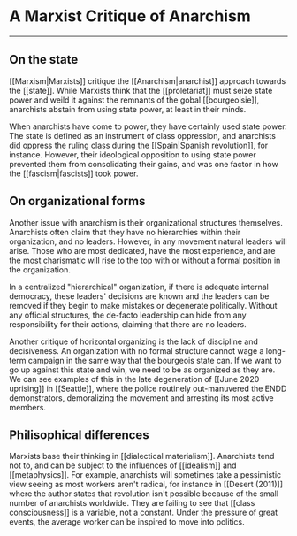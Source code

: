 # A Marxist Critique of Anarchism 
 

---
## On the state
[[Marxism|Marxists]] critique the [[Anarchism|anarchist]] approach towards the [[state]]. While Marxists think that the [[proletariat]] must seize state power and weild it against the remnants of the gobal [[bourgeoisie]], anarchists abstain from using state power, at least in their minds. 

When anarchists have come to power, they have certainly used state power. The state is defined as an instrument of class oppression, and anarchists did oppress the ruling class during the [[Spain|Spanish revolution]], for instance. However, their ideological opposition to using state power prevented them from consolidating their gains, and was one factor in how the [[fascism|fascists]] took power. 

## On organizational forms
Another issue with anarchism is their organizational structures themselves. Anarchists often claim that they have no hierarchies within their organization, and no leaders. However, in any movement natural leaders will arise. Those who are most dedicated, have the most experience, and are the most charismatic will rise to the top with or without a formal position in the organization.

In a centralized "hierarchical" organization, if there is adequate internal democracy, these leaders' decisions are known and the leaders can be removed if they begin to make mistakes or degenerate politically. Without any official structures, the de-facto leadership can hide from any responsibility for their actions, claiming that there are no leaders. 

Another critique of horizontal organizing is the lack of discipline and decisiveness. An organization with no formal structure cannot wage a long-term campaign in the same way that the bourgeois state can. If we want to go up against this state and win, we need to be as organized as they are. We can see examples of this in the late degeneration of [[June 2020 uprising]] in [[Seattle]], where the police routinely out-manuvered the ENDD demonstrators, demoralizing the movement and arresting its most active members. 

## Philisophical differences
Marxists base their thinking in [[dialectical materialism]]. Anarchists tend not to, and can be subject to the influences of [[idealism]] and [[metaphysics]]. For example, anarchists will sometimes take a pessimistic view seeing as most workers aren't radical, for instance in [[Desert (2011)]] where the author states that revolution isn't possible because of the small number of anarchists worldwide. They are failing to see that [[class consciousness]] is a variable, not a constant. Under the pressure of great events, the average worker can be inspired to move into politics. 
